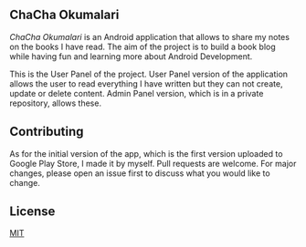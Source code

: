 ## ChaCha Okumalari

*ChaCha Okumalari* is an Android application that allows to share my notes on the books I have read. The aim of the project is to build a book blog while having fun and learning more about Android Development. 

This is the User Panel of the project. User Panel version of the application allows the user to read everything I have written but they can not create, update or delete content. Admin Panel version, which is in a private repository, allows these.

## Contributing

As for the initial version of the app, which is the first version uploaded to Google Play Store, I made it by myself. Pull requests are welcome. For major changes, please open an issue first to discuss what you would like to change.

## License
[MIT](https://choosealicense.com/licenses/mit/)
